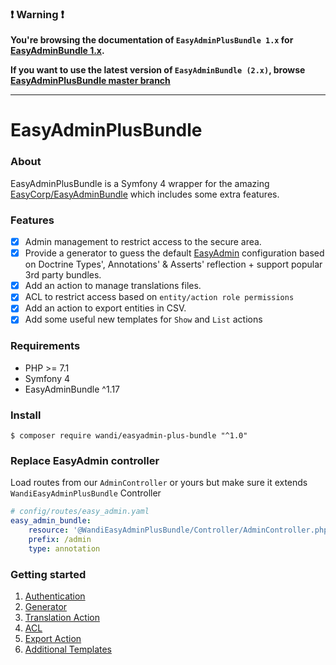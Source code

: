 ### :exclamation: Warning :exclamation:

**You're browsing the documentation of `EasyAdminPlusBundle 1.x` for [EasyAdminBundle 1.x](https://github.com/EasyCorp/EasyAdminBundle/tree/1.x).**

**If you want to use the latest version of `EasyAdminBundle (2.x)`, browse [EasyAdminPlusBundle master branch](https://github.com/WandiParis/EasyAdminPlusBundle/tree/master)**

----------

# EasyAdminPlusBundle

### About

EasyAdminPlusBundle is a Symfony 4 wrapper for the amazing [EasyCorp/EasyAdminBundle](https://github.com/EasyCorp/EasyAdminBundle/tree/1.x) which includes some extra features. 

### Features

- [x] Admin management to restrict access to the secure area.
- [x] Provide a generator to guess the default [EasyAdmin](https://symfony.com/doc/1.x/bundles/EasyAdminBundle/book/configuration-reference.html) configuration based on Doctrine Types', Annotations' & Asserts' reflection + support popular 3rd party bundles.
- [x] Add an action to manage translations files.
- [x] ACL to restrict access based on `entity/action role permissions`
- [x] Add an action to export entities in CSV.
- [x] Add some useful new templates for `Show` and `List` actions

### Requirements

* PHP >= 7.1
* Symfony 4
* EasyAdminBundle ^1.17

### Install

```shell
$ composer require wandi/easyadmin-plus-bundle "^1.0"
```

### Replace EasyAdmin controller

Load routes from our `AdminController` or yours but make sure it extends `WandiEasyAdminPlusBundle` Controller

```yaml
# config/routes/easy_admin.yaml
easy_admin_bundle:
    resource: '@WandiEasyAdminPlusBundle/Controller/AdminController.php'
    prefix: /admin
    type: annotation
```

### Getting started

1. [Authentication](doc/chapter-1.md)
2. [Generator](doc/chapter-2.md)
3. [Translation Action](doc/chapter-3.md)
4. [ACL](doc/chapter-4.md)
5. [Export Action](doc/chapter-5.md)
6. [Additional Templates](doc/chapter-6.md)
